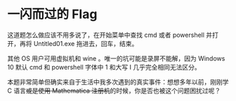 # 一闪而过的 Flag

这道题怎么做应该不用多说了，在开始菜单中查找 cmd 或者 powershell 并打开，再将 Untitled01.exe 拖进去，回车，结束。

其他 OS 用户可用虚拟机和 wine 。唯一的坑可能是录屏不能解，因为 Windows 10 默认 cmd 和 powershell 字体中 1 和大写 I 几乎完全相同无法区分。

本题非常简单但确实来自于生活中我多次遇到的真实事件：想想多年以前，刚刚学 C 语言~~或是使用 Mathematica 注册机~~的时候，你是否也被这个问题困扰过呢？

